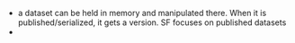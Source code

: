 
- a dataset can be held in memory and manipulated there. When it is published/serialized, it gets a version. SF focuses on published datasets
- 